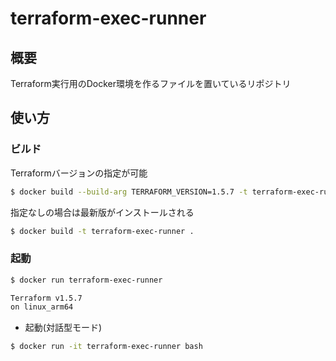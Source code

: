 # terraform-exec-runner

## 概要

Terraform実行用のDocker環境を作るファイルを置いているリポジトリ

## 使い方

### ビルド

Terraformバージョンの指定が可能

```sh
$ docker build --build-arg TERRAFORM_VERSION=1.5.7 -t terraform-exec-runner .
```

指定なしの場合は最新版がインストールされる

```sh
$ docker build -t terraform-exec-runner .
```


### 起動

```sh
$ docker run terraform-exec-runner

Terraform v1.5.7
on linux_arm64
```

- 起動(対話型モード)

```sh
$ docker run -it terraform-exec-runner bash
```